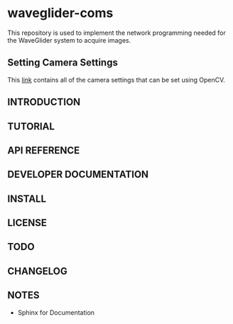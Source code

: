 # waveglider-coms
This repository is used to implement the network programming needed for the WaveGlider system to acquire images.

## Setting Camera Settings
This [link](https://docs.opencv.org/2.4/modules/highgui/doc/reading_and_writing_images_and_video.html#videocapture-set) contains all of the camera settings that can be set using OpenCV.


## INTRODUCTION

## TUTORIAL

## API REFERENCE

## DEVELOPER DOCUMENTATION

## INSTALL

## LICENSE

## TODO

## CHANGELOG

## NOTES
- Sphinx for Documentation